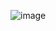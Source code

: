 ![image](https://user-images.githubusercontent.com/89982670/191936343-eaf46db2-8ca7-48ff-8bd9-97f3a2219afb.png)
